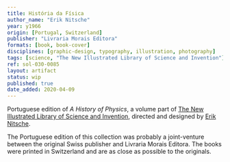 ```yaml
---
title: História da Física
author_name: "Erik Nitsche"
year: y1966
origin: [Portugal, Switzerland]
publisher: "Livraria Morais Editora"
formats: [book, book-cover]
disciplines: [graphic-design, typography, illustration, photography]
tags: [science, "The New Illustrated Library of Science and Invention"]
ref: sol-030-0085
layout: artifact
status: wip
published: true
date_added: 2020-04-09
---
```


Portuguese edition of _A History of Physics_, a volume part of <a class="text cat-link tag" href="/tags/The New Illustrated Library of Science and Invention/">The New Illustrated Library of Science and Invention</a>, directed and designed by <a class="text cat-link author" href="/authors/Erik Nitsche/">Erik Nitsche</a>.

<p>
The Portuguese edition of this collection was probably a joint-venture between the original Swiss publisher and Livraria Morais Editora. The books were printed in Switzerland and are as close as possible to the originals.
</p>
